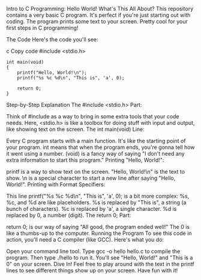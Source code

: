 Intro to C Programming: Hello World!
What's This All About?
This repository contains a very basic C program. It's perfect if you're just starting out with coding. The program prints some text to your screen. Pretty cool for your first steps in C programming!

The Code
Here's the code you'll see:

c
Copy code
#include <stdio.h>

```
int main(void)
{
    printf("Hello, World!\n");
    printf("%s %c %d\n", "This is", 'a', 0);

    return 0;
}
```

Step-by-Step Explanation
The #include <stdio.h> Part:

Think of #include as a way to bring in some extra tools that your code needs. Here, <stdio.h> is like a toolbox for doing stuff with input and output, like showing text on the screen.
The int main(void) Line:

Every C program starts with a main function. It's like the starting point of your program.
int means that when the program ends, you're gonna tell how it went using a number.
(void) is a fancy way of saying "I don't need any extra information to start this program."
Printing "Hello, World!":

printf is a way to show text on the screen.
"Hello, World!\n" is the text to show. \n is a special character to start a new line after saying "Hello, World!".
Printing with Format Specifiers:

This line printf("%s %c %d\n", "This is", 'a', 0); is a bit more complex:
%s, %c, and %d are like placeholders.
%s is replaced by "This is", a string (a bunch of characters).
%c is replaced by 'a', a single character.
%d is replaced by 0, a number (digit).
The return 0; Part:

return 0; is our way of saying "All good, the program ended well!" The 0 is like a thumbs-up to the computer.
Running the Program
To see this code in action, you'll need a C compiler (like GCC). Here's what you do:

Open your command line tool.
Type gcc -o hello hello.c to compile the program.
Then type ./hello to run it. You'll see "Hello, World!" and "This is a 0" on your screen.
Dive In!
Feel free to play around with the text in the printf lines to see different things show up on your screen. Have fun with it!
